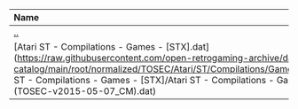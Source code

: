 |Name|Size|
|:---|---:|
|[..](../index.html)|DIR|
|[Atari ST - Compilations - Games - [STX].dat](https://raw.githubusercontent.com/open-retrogaming-archive/dat-catalog/main/root/normalized/TOSEC/Atari/ST/Compilations/Games/[STX]/Atari ST - Compilations - Games - [STX]/Atari ST - Compilations - Games - [STX] (TOSEC-v2015-05-07_CM).dat)|10785|
